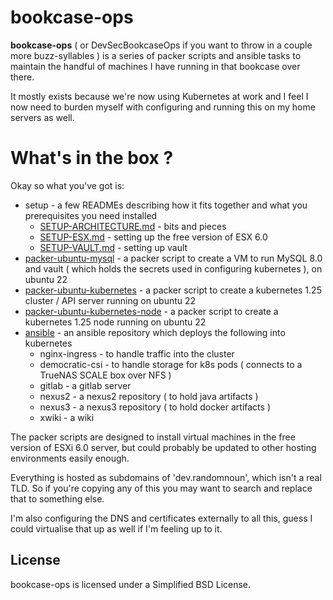 
# bookcase-ops

**bookcase-ops** ( or DevSecBookcaseOps if you want to throw in a couple more buzz-syllables ) is a series of packer scripts and ansible tasks to maintain the handful of machines I have running in that bookcase over there.

It mostly exists because we're now using Kubernetes at work and I feel I now need to burden myself with configuring and running this on 
my home servers as well.

# What's in the box ?

Okay so what you've got is:

* setup - a few READMEs describing how it fits together and what you prerequisites you need installed
   * [SETUP-ARCHITECTURE.md](setup/ARCHITECTURE.md) - bits and pieces
   * [SETUP-ESX.md](setup/SETUP-ESX.md) - setting up the free version of ESX 6.0
   * [SETUP-VAULT.md](setup/SETUP-VAULT.md) - setting up vault
* [packer-ubuntu-mysql](packer-ubuntu-mysql/README.md) - a packer script to create a VM to run MySQL 8.0 and vault ( which holds the secrets used in configuring kubernetes ), on ubuntu 22
* [packer-ubuntu-kubernetes](packer-ubuntu-kubernetes/README.md) - a packer script to create a kubernetes 1.25 cluster / API server running on ubuntu 22
* [packer-ubuntu-kubernetes-node](packer-ubuntu-kubernetes-node/README.md) - a packer script to create a kubernetes 1.25 node running on ubuntu 22
* [ansible](ansible/README.md) - an ansible repository which deploys the following into kubernetes
   * nginx-ingress - to handle traffic into the cluster
   * democratic-csi - to handle storage for k8s pods ( connects to a TrueNAS SCALE box over NFS )
   * gitlab - a gitlab server
   * nexus2 - a nexus2 repository ( to hold java artifacts )
   * nexus3 - a nexus3 repository ( to hold docker artifacts )
   * xwiki - a wiki

The packer scripts are designed to install virtual machines in the free version of ESXi 6.0 server, but could probably be updated to other hosting environments easily enough.

Everything is hosted as subdomains of 'dev.randomnoun', which isn't a real TLD. So if you're copying any of this you may want to search and replace that to something else.

I'm also configuring the DNS and certificates externally to all this, guess I could virtualise that up as well if I'm feeling up to it. 

## License

bookcase-ops is licensed under a Simplified BSD License.
